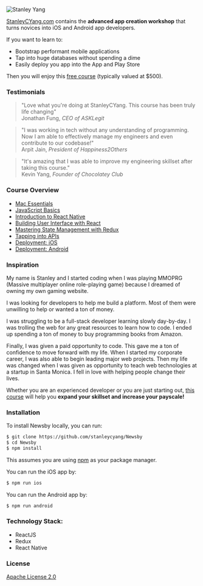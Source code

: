 ![Stanley Yang](https://www.stanleycyang.com/images/stanley200x200.svg)

[StanleyCYang.com](https://www.stanleycyang.com) contains the **advanced app creation workshop** that turns novices into iOS and Android app developers.

If you want to learn to: 

- Bootstrap performant mobile applications
- Tap into huge databases without spending a dime
- Easily deploy you app into the App and Play Store

Then you will enjoy this [free course](https://www.stanleycyang.com/) (typically valued at $500).

### Testimonials

>"Love what you're doing at StanleyCYang. This course has been truly life changing"<br />
> Jonathan Fung, *CEO of ASKLegit*

>"I was working in tech without any understanding of programming. Now I am able to effectively manage my engineers and even contribute to our codebase!"<br />
> Arpit Jain, *President of Happiness2Others*

>"It's amazing that I was able to improve my engineering skillset after taking this course."<br />
> Kevin Yang, *Founder of Chocolatey Club*

### Course Overview

* [Mac Essentials](https://www.stanleycyang.com/workshop/1)
* [JavaScript Basics](https://www.stanleycyang.com/workshop/2)
* [Introduction to React Native](https://www.stanleycyang.com/workshop/3)
* [Building User Interface with React](https://www.stanleycyang.com/workshop/4)
* [Mastering State Management with Redux](https://www.stanleycyang.com/workshop/5)
* [Tapping into APIs](https://www.stanleycyang.com/workshop/6)
* [Deployment: iOS](https://www.stanleycyang.com/workshop/7)
* [Deployment: Android](https://www.stanleycyang.com/workshop/8)

### Inspiration

My name is Stanley and I started coding when I was playing MMOPRG (Massive multiplayer online role-playing game) because I dreamed of owning my own gaming website.

I was looking for developers to help me build a platform. Most of them were unwilling to help or wanted a ton of money.

I was struggling to be a full-stack developer learning slowly day-by-day. I was trolling the web for any great resources to learn how to code. I ended up spending a ton of money to buy programming books from Amazon. 

Finally, I was given a paid opportunity to code. This gave me a ton of confidence to move forward with my life. When I started my corporate career, I was also able to begin leading major web projects. Then my life was changed when I was given as opportunity to teach web technologies at a startup in Santa Monica. I fell in love with helping people change their lives.

Whether you are an experienced developer or you are just starting out, [this course](https://www.stanleycyang.com/) will help you **expand your skillset and increase your payscale!**

### Installation

To install Newsby locally, you can run:

```bash
$ git clone https://github.com/stanleycyang/Newsby
$ cd Newsby
$ npm install
```

This assumes you are using [npm](https://www.npmjs.com/) as your package manager.  

You can run the iOS app by:

```bash
$ npm run ios
```

You can run the Android app by:

```bash
$ npm run android
```

### Technology Stack:

- ReactJS
- Redux
- React Native

### License

[Apache License 2.0](https://github.com/stanleycyang/Newsby/blob/master/LICENSE.md)
